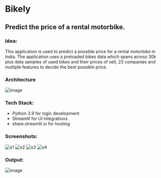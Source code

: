 # Bikely

## Predict the price of a rental motorbike.

### Idea:
This application is used to predict a possible price for a rental motorbike in India. The application uses a preloaded bikes data which spans across 30k plus data samples of used bikes and their prices of sell, 23 companies and multiple features to decide the best possible price. 

### Architecture
![image](https://user-images.githubusercontent.com/64016811/142728024-9970d51e-1095-4edf-a47c-5fd391bb4f02.png)


### Tech Stack:
- Python 3.9 for logic development
- Streamlit for UI integrations
- share.streamlit.io for hosting

### Screenshots:
![s1](https://user-images.githubusercontent.com/64016811/142727696-6b0b81da-5cb2-4d11-b1cf-a20f484d6ca2.png)
![s2](https://user-images.githubusercontent.com/64016811/142727699-aae039da-075e-4aa5-9af1-22f71ce31759.png)
![s3](https://user-images.githubusercontent.com/64016811/142727701-6fa231d6-ea23-4de7-9587-808a86e5ec9f.png)
![s4](https://user-images.githubusercontent.com/64016811/142727706-e1fff9ac-33a8-407d-aeec-6c9c55216705.png)

### Output:
![image](https://user-images.githubusercontent.com/64016811/142728185-7bab36a6-8489-4320-a4ca-025cd7839e79.png)

